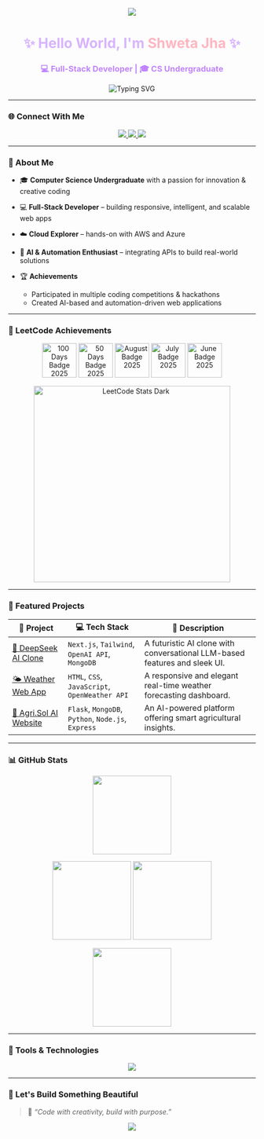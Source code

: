 <!-- 🌸 Professional Galaxy-Themed GitHub Profile by Shweta Jha 🌸 -->

<!-- Elegant Pink & Purple Aesthetic | Clean, Professional Layout -->

<p align="center">
  <img src="https://capsule-render.vercel.app/api?type=waving&height=160&color=gradient&customColorList=0:ffb6c1,50:d8b4fe,100:c084fc&section=header&animation=fadeIn" />
</p>

<h1 align="center" style="color:#d8b4fe;">✨ Hello World, I'm <span style="color:#ffb6c1;">Shweta Jha</span> ✨</h1>
<h3 align="center" style="color:#c084fc;">💻 Full-Stack Developer | 🎓 CS Undergraduate</h3>

<p align="center">
  <img src="https://readme-typing-svg.herokuapp.com?font=Fira+Code&weight=500&size=22&pause=1000&color=FFB6C1&center=true&vCenter=true&width=520&lines=Welcome+to+my+GitHub+Universe!;I+build+AI-Powered+and+Full-Stack+Projects.;Let's+Innovate+and+Create!+🚀" alt="Typing SVG" />
</p>

---

### 🌐 Connect With Me

<p align="center">
  <a href="https://www.linkedin.com/in/heyitssj" target="_blank">
    <img src="https://img.shields.io/badge/LinkedIn-%23ffb6c1.svg?&style=for-the-badge&logo=linkedin&logoColor=white" />
  </a>
  <a href="https://leetcode.com/u/heyitsj/" target="_blank">
    <img src="https://img.shields.io/badge/LeetCode-%23d8b4fe.svg?&style=for-the-badge&logo=leetcode&logoColor=black" />
  </a>
  <a href="https://github.com/heyitsj-git" target="_blank">
    <img src="https://img.shields.io/badge/GitHub-%23c084fc.svg?&style=for-the-badge&logo=github&logoColor=white" />
  </a>
</p>

---

### 🧠 About Me

* 🎓 **Computer Science Undergraduate** with a passion for innovation & creative coding
* 💻 **Full-Stack Developer** – building responsive, intelligent, and scalable web apps
* ☁️ **Cloud Explorer** – hands-on with AWS and Azure
* 🤖 **AI & Automation Enthusiast** – integrating APIs to build real-world solutions
* 🏆 **Achievements**

  * Participated in multiple coding competitions & hackathons
  * Created AI-based and automation-driven web applications

---

### 🏅 LeetCode Achievements

<p align="center">
  <img src="https://assets.leetcode.com/static_assets/marketing/2025-100.gif" width="70px" title="100 Days Badge 2025" />
  <img src="https://assets.leetcode.com/static_assets/marketing/2025-50.gif" width="70px" title="50 Days Badge 2025" />
  <img src="https://assets.leetcode.com/static_assets/marketing/2025-08.gif" width="70px" title="August Badge 2025" />
  <img src="https://assets.leetcode.com/static_assets/marketing/2025-07.gif" width="70px" title="July Badge 2025" />
  <img src="https://assets.leetcode.com/static_assets/marketing/2025-06.gif" width="70px" title="June Badge 2025" />
</p>

<p align="center">
  <a href="https://leetcode.com/u/heyitsj/">
    <img src="https://leetcard.jacoblin.cool/heyitsj?theme=dark&font=Fira+Code&ext=heatmap" alt="LeetCode Stats Dark" width="400px"/>
  </a>
</p>

---

### 🚀 Featured Projects

| 🌟 Project                                                                    | 💻 Tech Stack                                      | 📝 Description                                                             |
| ----------------------------------------------------------------------------- | -------------------------------------------------- | -------------------------------------------------------------------------- |
| [🤖 DeepSeek AI Clone](https://github.com/heyitsj-git/deepseek-ai-clone)      | `Next.js`, `Tailwind`, `OpenAI API`, `MongoDB`     | A futuristic AI clone with conversational LLM-based features and sleek UI. |
| [🌤️ Weather Web App](https://github.com/heyitsj-git/Weather-Forecast-WebApp) | `HTML`, `CSS`, `JavaScript`, `OpenWeather API`     | A responsive and elegant real-time weather forecasting dashboard.          |
| [🌾 Agri.Sol AI Website](https://github.com/heyitsj-git/AgriSol-WebApp)       | `Flask`, `MongoDB`, `Python`, `Node.js`, `Express` | An AI-powered platform offering smart agricultural insights.               |

---

### 📊 GitHub Stats

<p align="center">
  <img height="160em" src="https://streak-stats.demolab.com?user=heyitsj-git&theme=radical&hide_border=false&border_radius=10&background=EBDEF0&ring=ffb6c1&fire=c084fc&currStreakLabel=d8b4fe"/>
</p>

<p align="center">
  <img height="160em" src="https://github-profile-summary-cards.vercel.app/api/cards/stats?username=heyitsj-git&theme=2077"/>
  <img height="160em" src="https://github-profile-summary-cards.vercel.app/api/cards/repos-per-language?username=heyitsj-git&theme=2077"/>
</p>

<p align="center">
  <img height="160em" src="https://github-profile-summary-cards.vercel.app/api/cards/profile-details?username=heyitsj-git&theme=2077"/>
</p>

---

### 🪩 Tools & Technologies

<p align="center">
  <img src="https://skillicons.dev/icons?i=html,css,js,react,nextjs,nodejs,express,mongodb,python,flask,git,github,aws,azure,figma,vscode&theme=light" />
</p>

---

### 🌷 Let's Build Something Beautiful

> 💜 *“Code with creativity, build with purpose.”*

<p align="center">
  <img src="https://capsule-render.vercel.app/api?type=waving&height=120&color=gradient&customColorList=0:c084fc,50:d8b4fe,100:ffb6c1&section=footer" />
</p>
